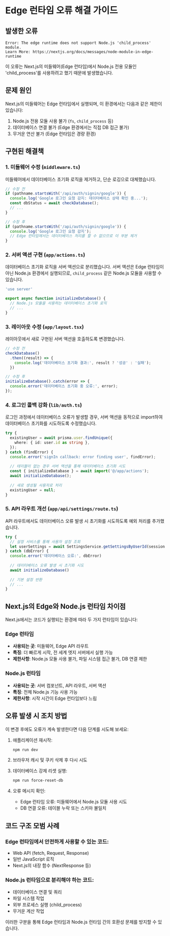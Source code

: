 # Edge 런타임 오류 해결 가이드

## 발생한 오류

```
Error: The edge runtime does not support Node.js 'child_process' module.
Learn More: https://nextjs.org/docs/messages/node-module-in-edge-runtime
```

이 오류는 Next.js의 미들웨어(Edge 런타임)에서 Node.js 전용 모듈인 'child_process'를 사용하려고 했기 때문에 발생했습니다.

## 문제 원인

Next.js의 미들웨어는 Edge 런타임에서 실행되며, 이 환경에서는 다음과 같은 제한이 있습니다:

1. Node.js 전용 모듈 사용 불가 (`fs`, `child_process` 등)
2. 데이터베이스 연결 불가 (Edge 환경에서는 직접 DB 접근 불가)
3. 무거운 연산 불가 (Edge 런타임은 경량 환경)

## 구현된 해결책

### 1. 미들웨어 수정 (`middleware.ts`)

미들웨어에서 데이터베이스 초기화 로직을 제거하고, 단순 로깅으로 대체했습니다.

```typescript
// 수정 전
if (pathname.startsWith('/api/auth/signin/google')) {
  console.log('Google 로그인 요청 감지: 데이터베이스 상태 확인 중...');
  const dbStatus = await checkDatabase();
  // ...
}

// 수정 후
if (pathname.startsWith('/api/auth/signin/google')) {
  console.log('Google 로그인 요청 감지');
  // Edge 런타임에서는 데이터베이스 처리를 할 수 없으므로 이 부분 제거
}
```

### 2. 서버 액션 구현 (`app/actions.ts`)

데이터베이스 초기화 로직을 서버 액션으로 분리했습니다. 서버 액션은 Edge 런타임이 아닌 Node.js 환경에서 실행되므로, `child_process` 같은 Node.js 모듈을 사용할 수 있습니다.

```typescript
'use server'

export async function initializeDatabase() {
  // Node.js 모듈을 사용하는 데이터베이스 초기화 로직
  // ...
}
```

### 3. 레이아웃 수정 (`app/layout.tsx`)

레이아웃에서 새로 구현된 서버 액션을 호출하도록 변경했습니다.

```typescript
// 수정 전
checkDatabase()
  .then((result) => {
    console.log('데이터베이스 초기화 결과:', result ? '성공' : '실패');
  })

// 수정 후
initializeDatabase().catch(error => {
  console.error('데이터베이스 초기화 중 오류:', error);
});
```

### 4. 로그인 콜백 강화 (`lib/auth.ts`)

로그인 과정에서 데이터베이스 오류가 발생할 경우, 서버 액션을 동적으로 import하여 데이터베이스 초기화를 시도하도록 수정했습니다.

```typescript
try {
  existingUser = await prisma.user.findUnique({
    where: { id: user.id as string },
  });
} catch (findError) {
  console.error('signIn callback: error finding user', findError);
  
  // 테이블이 없는 경우 서버 액션을 통해 데이터베이스 초기화 시도
  const { initializeDatabase } = await import('@/app/actions');
  await initializeDatabase();
  
  // 새로 생성될 사용자로 처리
  existingUser = null;
}
```

### 5. API 라우트 개선 (`app/api/settings/route.ts`)

API 라우트에서도 데이터베이스 오류 발생 시 초기화를 시도하도록 예외 처리를 추가했습니다.

```typescript
try {
  // 설정 서비스를 통해 사용자 설정 조회
  let userSettings = await SettingsService.getSettingsByUserId(session.user.id)
} catch (dbError) {
  console.error('데이터베이스 오류:', dbError)
  
  // 데이터베이스 오류 발생 시 초기화 시도
  await initializeDatabase()
  
  // 기본 설정 반환
  // ...
}
```

## Next.js의 Edge와 Node.js 런타임 차이점

Next.js에서는 코드가 실행되는 환경에 따라 두 가지 런타임이 있습니다:

### Edge 런타임

- **사용되는 곳**: 미들웨어, Edge API 라우트
- **특징**: 더 빠르게 시작, 전 세계 엣지 서버에서 실행 가능
- **제한사항**: Node.js 모듈 사용 불가, 파일 시스템 접근 불가, DB 연결 제한

### Node.js 런타임

- **사용되는 곳**: 서버 컴포넌트, API 라우트, 서버 액션
- **특징**: 전체 Node.js 기능 사용 가능
- **제한사항**: 시작 시간이 Edge 런타임보다 느림

## 오류 발생 시 조치 방법

이 변경 후에도 오류가 계속 발생한다면 다음 단계를 시도해 보세요:

1. 애플리케이션 재시작:
   ```bash
   npm run dev
   ```

2. 브라우저 캐시 및 쿠키 삭제 후 다시 시도

3. 데이터베이스 강제 리셋 실행:
   ```bash
   npm run force-reset-db
   ```

4. 오류 메시지 확인:
   - Edge 런타임 오류: 미들웨어에서 Node.js 모듈 사용 시도
   - DB 연결 오류: 테이블 누락 또는 스키마 불일치

## 코드 구조 모범 사례

### Edge 런타임에서 안전하게 사용할 수 있는 코드:
- Web API (fetch, Request, Response)
- 일반 JavaScript 로직
- Next.js의 내장 함수 (NextResponse 등)

### Node.js 런타임으로 분리해야 하는 코드:
- 데이터베이스 연결 및 쿼리
- 파일 시스템 작업
- 외부 프로세스 실행 (child_process)
- 무거운 계산 작업

이러한 구분을 통해 Edge 런타임과 Node.js 런타임 간의 호환성 문제를 방지할 수 있습니다.
